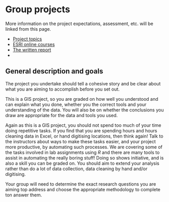 # Group projects
More information on the project expectations, assessment, etc. will be linked from this page.
+ [Project topics](project-topics.md)
+ [ESRI online courses](esri-online-courses-md)
+ [The written report](project-report.md)
+

## General description and goals
The project you undertake should tell a cohesive story and be clear about what you are aiming to accomplish before you set out.

This is a GIS project, so you are graded on how well you understood and can explain what you  done, whether you  the correct tools and your understanding of the data. You will also be  on whether the conclusions you draw are appropriate for the data and tools you used.

Again as this is a GIS project, you should not spend too much of your time doing repetitive tasks. If you find that you are spending hours and hours cleaning data in Excel, or hand digitising locations, then think again! Talk to the instructors about ways to make these tasks easier, and your project more productive, by automating such processes. We are covering some of the tasks involved in lab assignments using *R* and there are many tools to assist in automating the really boring stuff! Doing so shows initiative, and is also a skill you can be graded on. You should aim to extend your analysis rather than do a lot of data collection, data cleaning by hand and/or digitising.

Your group will need to determine the exact research questions you are aiming top address and choose the appropriate methodology to complete ton answer them.
